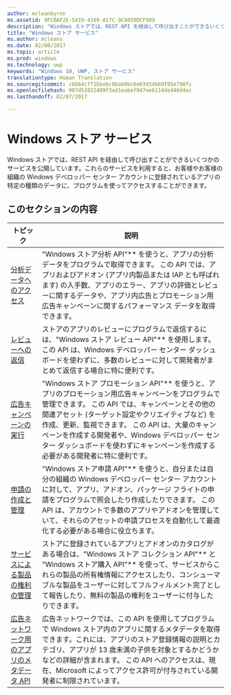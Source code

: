 ```yaml
---
author: mcleanbyron
ms.assetid: 9FCBAF2E-5419-4169-A17C-9C4058DCF909
description: "Windows ストアでは、REST API を経由して呼び出すことができるいくつかのサービスを公開しています。これらのサービスを利用すると、お客様やお客様の組織の Windows デベロッパー センター アカウントに登録されているアプリの特定の種類のデータに、プログラムを使ってアクセスすることができます。"
title: "Windows ストア サービス"
ms.author: mcleans
ms.date: 02/08/2017
ms.topic: article
ms.prod: windows
ms.technology: uwp
keywords: "Windows 10, UWP, ストア サービス"
translationtype: Human Translation
ms.sourcegitcommit: c6b64cff1bbebc8ba69bc6e03d34b69f85e798fc
ms.openlocfilehash: 987d52022489f3ad1eabef047ee6114de448d4ec
ms.lasthandoff: 02/07/2017

---
```


# <a name="windows-store-services"></a>Windows ストア サービス

Windows ストアでは、REST API を経由して呼び出すことができるいくつかのサービスを公開しています。これらのサービスを利用すると、お客様やお客様の組織の Windows デベロッパー センター アカウントに登録されているアプリの特定の種類のデータに、プログラムを使ってアクセスすることができます。

## <a name="in-this-section"></a>このセクションの内容


| トピック            | 説明                 |
|------------------|-----------------------------|
| [分析データへのアクセス](access-analytics-data-using-windows-store-services.md) | "Windows ストア分析 API"** を使うと、アプリの分析データをプログラムで取得できます。 この API では、アプリおよびアドオン (アプリ内製品または IAP とも呼ばれます) の入手数、アプリのエラー、アプリの評価とレビューに関するデータや、アプリ内広告とプロモーション用広告キャンペーンに関するパフォーマンス データを取得できます。 |
| [レビューへの返信](respond-to-reviews-using-windows-store-services.md) | ストアのアプリのレビューにプログラムで返信するには、"Windows ストア レビュー API"** を使用します。 この API は、Windows デベロッパー センター ダッシュボードを使わずに、多数のレビューに対して開発者がまとめて返信する場合に特に便利です。  |
| [広告キャンペーンの実行](run-ad-campaigns-using-windows-store-services.md) | "Windows ストア プロモーション API"** を使うと、アプリのプロモーション用広告キャンペーンをプログラムで管理できます。 この API では、キャンペーンとその他の関連アセット (ターゲット設定やクリエイティブなど) を作成、更新、監視できます。 この API は、大量のキャンペーンを作成する開発者や、Windows デベロッパー センター ダッシュボードを使わずにキャンペーンを作成する必要がある開発者に特に便利です。 |
| [申請の作成と管理](create-and-manage-submissions-using-windows-store-services.md) | "Windows ストア申請 API"** を使うと、自分または自分の組織の Windows デベロッパー センター アカウントに対して、アプリ、アドオン、パッケージ フライトの申請をプログラムで照会したり作成したりできます。 この API は、アカウントで多数のアプリやアドオンを管理していて、それらのアセットの申請プロセスを自動化して最適化する必要がある場合に役立ちます。 |
| [サービスによる製品の権利の管理](view-and-grant-products-from-a-service.md)  | ストアに登録されているアプリとアドオンのカタログがある場合は、"Windows ストア コレクション API"** と "Windows ストア購入 API"** を使って、サービスからこれらの製品の所有権情報にアクセスしたり、コンシューマブルな製品をユーザーに対してフルフィルメント完了として報告したり、無料の製品の権利をユーザーに付与したりできます。  |
| [広告ネットワーク用のアプリのメタデータ API](app-metadata-api-for-advertising-networks.md)  | 広告ネットワークでは、この API を使用してプログラムで Windows ストア内のアプリに関するメタデータを取得できます。これには、アプリのストア登録情報の説明とカテゴリ、アプリが 13 歳未満の子供を対象とするかどうかなどの詳細が含まれます。 この API へのアクセスは、現在、Microsoft によってアクセス許可が付与されている開発者に制限されています。  |

